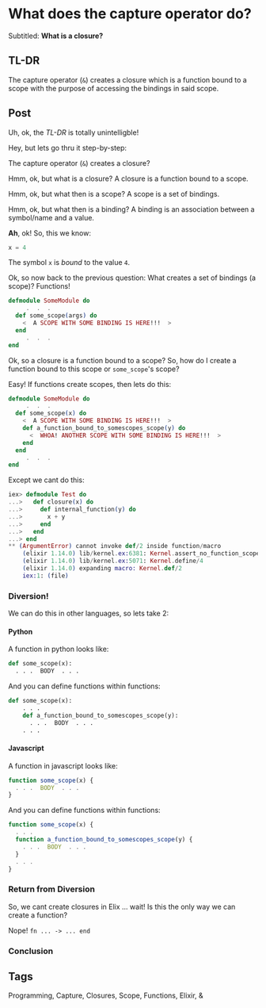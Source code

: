 # What does the capture operator do?

Subtitled: **What is a closure?**

## TL-DR

The capture operator (`&`) creates a closure which is a function bound to a scope with the purpose of accessing the bindings in said scope.

## Post

Uh, ok, the *TL-DR* is totally unintelligble!

Hey, but lets go thru it step-by-step:

The capture operator (`&`) creates a closure?

Hmm, ok, but what is a closure? A closure is a function bound to a scope.

Hmm, ok, but what then is a scope? A scope is a set of bindings.

Hmm, ok, but what then is a binding? A binding is an association between a symbol/name and a value.

**Ah**, ok! So, this we know:

```elixir
x = 4
```

The symbol `x` is *bound* to the value `4`.

Ok, so now back to the previous question: What creates a set of bindings (a scope)? Functions!

```elixir
defmodule SomeModule do
     .  .  .
  def some_scope(args) do
    <  A SCOPE WITH SOME BINDING IS HERE!!!  >
  end
     .  .  .
end
```

Ok, so a closure is a function bound to a scope? So, how do I create a function bound to this scope or `some_scope`'s scope?

Easy! If functions create scopes, then lets do this:

```elixir
defmodule SomeModule do
     .  .  .
  def some_scope(x) do
    <  A SCOPE WITH SOME BINDING IS HERE!!!  >
    def a_function_bound_to_somescopes_scope(y) do
      <  WHOA! ANOTHER SCOPE WITH SOME BINDING IS HERE!!!  >
    end
  end
     .  .  .
end
```

Except we cant do this:

```elixir
iex> defmodule Test do
...>   def closure(x) do
...>     def internal_function(y) do
...>       x + y
...>     end
...>   end
...> end
** (ArgumentError) cannot invoke def/2 inside function/macro
    (elixir 1.14.0) lib/kernel.ex:6381: Kernel.assert_no_function_scope/3
    (elixir 1.14.0) lib/kernel.ex:5071: Kernel.define/4
    (elixir 1.14.0) expanding macro: Kernel.def/2
    iex:1: (file)
```

### Diversion!

We can do this in other languages, so lets take 2:

#### Python

A function in python looks like:

```python
def some_scope(x):
  . . .  BODY  . . .
```

And you can define functions within functions:

```python
def some_scope(x):
    . . .
    def a_function_bound_to_somescopes_scope(y):
      . . .  BODY  . . .
    . . .
```

#### Javascript

A function in javascript looks like:

```javascript
function some_scope(x) {
  . . .  BODY  . . .
}
```

And you can define functions within functions:

```javascript
function some_scope(x) {
  . . .
  function a_function_bound_to_somescopes_scope(y) {
    . . .  BODY  . . .
  }
  . . .
}
```

### Return from Diversion

So, we cant create closures in Elix ... wait! Is this the only way we can create a function?

Nope! `fn ... -> ... end`



### Conclusion

## Tags

Programming, Capture, Closures, Scope, Functions, Elixir, &
